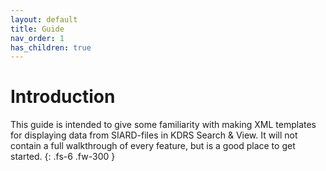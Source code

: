 ```yaml
---
layout: default
title: Guide
nav_order: 1
has_children: true
---
```


# Introduction

This guide is intended to give some familiarity with making XML templates for displaying data from SIARD-files in KDRS Search & View. It will not contain a full walkthrough of every feature, but is a good place to get started.
{: .fs-6 .fw-300 }
